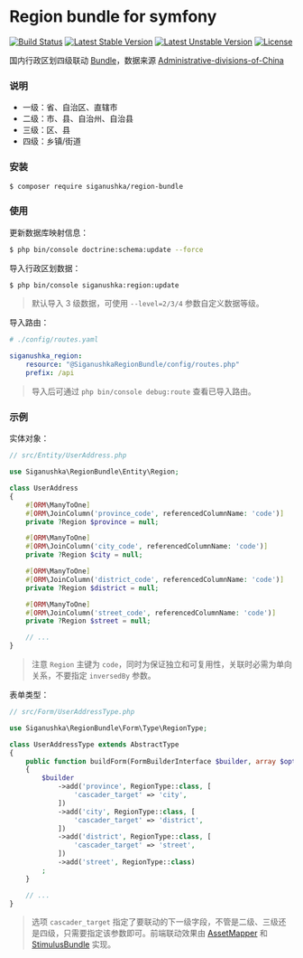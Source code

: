 # Region bundle for symfony

[![Build Status](https://github.com/siganushka/region-bundle/actions/workflows/ci.yaml/badge.svg)](https://github.com/siganushka/region-bundle/actions/workflows/ci.yaml)
[![Latest Stable Version](https://poser.pugx.org/siganushka/region-bundle/v/stable)](https://packagist.org/packages/siganushka/region-bundle)
[![Latest Unstable Version](https://poser.pugx.org/siganushka/region-bundle/v/unstable)](https://packagist.org/packages/siganushka/region-bundle)
[![License](https://poser.pugx.org/siganushka/region-bundle/license)](https://packagist.org/packages/siganushka/region-bundle)

国内行政区划四级联动 [Bundle](https://symfony.com/doc/current/bundles.html)，数据来源 [Administrative-divisions-of-China](https://github.com/modood/Administrative-divisions-of-China)

### 说明

- 一级：省、自治区、直辖市
- 二级：市、县、自治州、自治县
- 三级：区、县
- 四级：乡镇/街道

### 安装

```bash
$ composer require siganushka/region-bundle
```

### 使用

更新数据库映射信息：

```bash
$ php bin/console doctrine:schema:update --force
```

导入行政区划数据：

```bash
$ php bin/console siganushka:region:update
```

> 默认导入 3 级数据，可使用 `--level=2/3/4` 参数自定义数据等级。

导入路由：

```yaml
# ./config/routes.yaml

siganushka_region:
    resource: "@SiganushkaRegionBundle/config/routes.php"
    prefix: /api
```

> 导入后可通过 `php bin/console debug:route` 查看已导入路由。

### 示例

实体对象：

```php
// src/Entity/UserAddress.php

use Siganushka\RegionBundle\Entity\Region;

class UserAddress
{
    #[ORM\ManyToOne]
    #[ORM\JoinColumn('province_code', referencedColumnName: 'code')]
    private ?Region $province = null;

    #[ORM\ManyToOne]
    #[ORM\JoinColumn('city_code', referencedColumnName: 'code')]
    private ?Region $city = null;

    #[ORM\ManyToOne]
    #[ORM\JoinColumn('district_code', referencedColumnName: 'code')]
    private ?Region $district = null;

    #[ORM\ManyToOne]
    #[ORM\JoinColumn('street_code', referencedColumnName: 'code')]
    private ?Region $street = null;

    // ...
}
```

> 注意 `Region` 主键为 `code`，同时为保证独立和可复用性，关联时必需为单向关系，不要指定 `inversedBy` 参数。

表单类型：

```php
// src/Form/UserAddressType.php

use Siganushka\RegionBundle\Form\Type\RegionType;

class UserAddressType extends AbstractType
{
    public function buildForm(FormBuilderInterface $builder, array $options)
    {
        $builder
            ->add('province', RegionType::class, [
                'cascader_target' => 'city',
            ])
            ->add('city', RegionType::class, [
                'cascader_target' => 'district',
            ])
            ->add('district', RegionType::class, [
                'cascader_target' => 'street',
            ])
            ->add('street', RegionType::class)
        ;
    }

    // ...
}
```

> 选项 `cascader_target` 指定了要联动的下一级字段，不管是二级、三级还是四级，只需要指定该参数即可。前端联动效果由 [AssetMapper](https://symfony.com/doc/current/frontend/asset_mapper.html) 和 [StimulusBundle](https://symfony.com/bundles/StimulusBundle/current/index.html) 实现。
